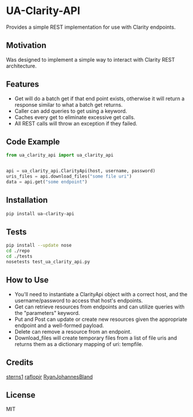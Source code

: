 # UA-Clarity-API

Provides a simple REST implementation for use with Clarity endpoints.

## Motivation

Was designed to implement a simple way to interact with Clarity REST architecture.

## Features

- Get will do a batch get if that end point exists, otherwise it will return a response similar to what a batch get returns.
- Caller can add queries to get using a keyword.
- Caches every get to eliminate excessive get calls.
- All REST calls will throw an exception if they failed.

## Code Example

```python
from ua_clarity_api import ua_clarity_api


api = ua_clarity_api.ClarityApi(host, username, password)
uris_files = api.download_files("some file uri")
data = api.get("some endpoint")
```

## Installation

```bash
pip install ua-clarity-api
```

## Tests

```bash
pip install --update nose
cd ./repo
cd ./tests
nosetests test_ua_clarity_api.py
```

## How to Use

- You'll need to instantiate a ClarityApi object with a correct host, and the username/password to access that host's endpoints.
- Get can retrieve resources from endpoints and can utilize queries with the "parameters" keyword.
- Put and Post can update or create new resources given the appropriate endpoint and a well-formed payload.
- Delete can remove a resource from an endpoint.
- Download_files will create temporary files from a list of file uris and returns them as a dictionary mapping of uri: tempfile.

## Credits

[sterns1](https://github.com/sterns1)
[raflopjr](https://github.com/raflopjr)
[RyanJohannesBland](https://github.com/RyaJohannesBland)

## License

MIT
